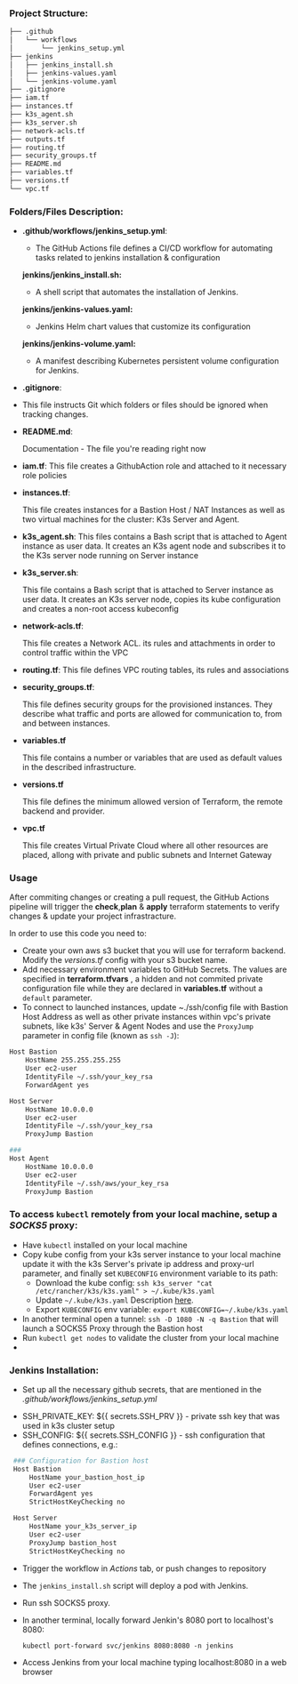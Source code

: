 ### Project Structure:

```bash
├── .github
│   └── workflows
│       └── jenkins_setup.yml
├── jenkins
│   ├── jenkins_install.sh
│   ├── jenkins-values.yaml
│   └── jenkins-volume.yaml
├── .gitignore
├── iam.tf
├── instances.tf
├── k3s_agent.sh
├── k3s_server.sh
├── network-acls.tf
├── outputs.tf
├── routing.tf
├── security_groups.tf
├── README.md
├── variables.tf
├── versions.tf
└── vpc.tf
```

### Folders/Files Description:

- **.github/workflows/jenkins_setup.yml**:

  - The GitHub Actions file defines a CI/CD workflow for automating tasks related to jenkins installation & configuration

  **jenkins/jenkins_install.sh:**

  - A shell script that automates the installation of Jenkins.

  **jenkins/jenkins-values.yaml:**

  - Jenkins Helm chart values that customize its configuration

  **jenkins/jenkins-volume.yaml:**

  - A manifest describing Kubernetes persistent volume configuration for Jenkins.

- **.gitignore**:
- This file instructs Git which folders or files should be ignored when tracking changes.
- **README.md**:

  Documentation - The file you're reading right now

- **iam.tf**:
  This file creates a GithubAction role and attached to it necessary role policies
- **instances.tf**:

  This file creates instances for a Bastion Host / NAT Instances as well as two virtual machines for the cluster: K3s Server and Agent.

- **k3s_agent.sh**:
  This files contains a Bash script that is attached to Agent instance as user data. It creates an K3s agent node and subscribes it to the K3s server node running on Server instance
- **k3s_server.sh**:

  This file contains a Bash script that is attached to Server instance as user data. It creates an K3s server node, copies its kube configuration and creates a non-root access kubeconfig

- **network-acls.tf**:

  This file creates a Network ACL. its rules and attachments in order to control traffic within the VPC

- **routing.tf**:
  This file defines VPC routing tables, its rules and associations
- **security_groups.tf**:

  This file defines security groups for the provisioned instances. They describe what traffic and ports are allowed for communication to, from and between instances.

- **variables.tf**

  This file contains a number or variables that are used as default values in the described infrastructure.

- **versions.tf**

  This file defines the minimum allowed version of Terraform, the remote backend and provider.

- **vpc.tf**

  This file creates Virtual Private Cloud where all other resources are placed, allong with private and public subnets and Internet Gateway

### Usage

After commiting changes or creating a pull request, the GitHub Actions pipeline will trigger the **check**,**plan** & **apply** terraform statements to verify changes & update your project infrastracture.

In order to use this code you need to:

- Create your own aws s3 bucket that you will use for terraform backend. Modify the _versions.tf_ config with your s3 bucket name.
- Add necessary environment variables to GitHub Secrets. The values are specified in **terraform.tfvars** , a hidden and not commited private configuration file while they are declared in **variables.tf** without a `default` parameter.
- To connect to launched instances, update ~./ssh/config file with Bastion Host Address as well as other private instances within vpc's private subnets, like k3s' Server & Agent Nodes and use the `ProxyJump` parameter in config file (known as `ssh -J`):

```bash
Host Bastion
    HostName 255.255.255.255
    User ec2-user
    IdentityFile ~/.ssh/your_key_rsa
    ForwardAgent yes

Host Server
    HostName 10.0.0.0
    User ec2-user
    IdentityFile ~/.ssh/your_key_rsa
    ProxyJump Bastion

###
Host Agent
    HostName 10.0.0.0
    User ec2-user
    IdentityFile ~/.ssh/aws/your_key_rsa
    ProxyJump Bastion

```

### To access `kubectl` remotely from your local machine, setup a _SOCKS5_ proxy:

- Have `kubectl` installed on your local machine
- Copy kube config from your k3s server instance to your local machine update it with the k3s Server's private ip address and proxy-url parameter, and finally set `KUBECONFIG` environment variable to its path:
  - Download the kube config: `ssh k3s_server "cat /etc/rancher/k3s/k3s.yaml" > ~/.kube/k3s.yaml`
  - Update `~/.kube/k3s.yaml` Description [here](https://kubernetes.io/docs/tasks/extend-kubernetes/socks5-proxy-access-api/).
  - Export `KUBECONFIG` env variable: `export KUBECONFIG=~/.kube/k3s.yaml`
- In another terminal open a tunnel: `ssh -D 1080 -N -q Bastion` that will launch a SOCKS5 Proxy through the Bastion host
- Run `kubectl get nodes` to validate the cluster from your local machine
-

### Jenkins Installation:

- Set up all the necessary github secrets, that are mentioned in the _.github/workflows/jenkins_setup.yml_

* SSH_PRIVATE_KEY: ${{ secrets.SSH_PRV }} - private ssh key that was used in k3s cluster setup
* SSH_CONFIG: ${{ secrets.SSH_CONFIG }} - ssh configuration that defines connections, e.g.:

```bash
 ### Configuration for Bastion host
 Host Bastion
     HostName your_bastion_host_ip
     User ec2-user
     ForwardAgent yes
     StrictHostKeyChecking no

 Host Server
     HostName your_k3s_server_ip
     User ec2-user
     ProxyJump bastion_host
     StrictHostKeyChecking no
```

- Trigger the workflow in _Actions_ tab, or push changes to repository

- The `jenkins_install.sh` script will deploy a pod with Jenkins.
- Run ssh SOCKS5 proxy.
- In another terminal, locally forward Jenkin's 8080 port to localhost's 8080:

  `kubectl port-forward svc/jenkins 8080:8080 -n jenkins`

- Access Jenkins from your local machine typing localhost:8080 in a web browser
